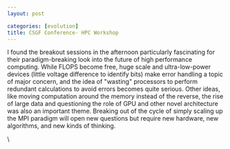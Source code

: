 ```yaml
---
layout: post

categories: [evolution]
title: CSGF Conference- HPC Workshop
---
```







 








I found the breakout sessions in the afternoon particularly fascinating
for their paradigm-breaking look into the future of high performance
computing. While FLOPS become free, huge scale and ultra-low-power
devices (little voltage difference to identify bits) make error handling
a topic of major concern, and the idea of "wasting" processors to
perform redundant calculations to avoid errors becomes quite serious.
Other ideas, like moving computation around the memory instead of the
reverse, the rise of large data and questioning the role of GPU and
other novel architecture was also an important theme. Breaking out of
the cycle of simply scaling up the MPI paradigm will open new questions
but require new hardware, new algorithms, and new kinds of thinking.

\

